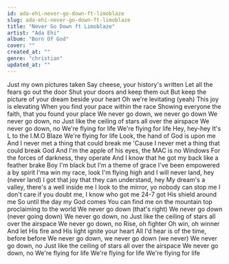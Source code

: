 ```yaml
---
id: ada-ehi-never-go-down-ft-limoblaze
slug: ada-ehi-never-go-down-ft-limoblaze
title: "Never Go Down ft Limoblaze"
artist: "Ada Ehi"
album: "Born Of God"
cover: ""
created_at: ""
genre: "christian"
updated_at: ""
---
```


Just my own pictures taken
 Say cheese, your history's written
 Let all the fears go out the door
Shut your doors and keep them out
But keep the picture of your dream beside your heart
 Oh we're levitating (yeah)
 This joy is elevating
 When you find your pace within the race
Showing everyone the faith, that you found your place
 We never go down, we never go down
 We never go down, no
 Just like the ceiling of stars all over the airspace
 We never go down, no
 We're flying for life
 We're flying for life
Hey, hey-hey
It's L to the I.M.O Blaze
We're flying for life
 Look, the hand of God is upon me
And I never met a thing that could break me
'Cause I never met a thing that could break God
And I'm the apple of his eyes, the MAC is no Windows
For the forces of darkness, they operate
And I know that he got my back like a feather brake
Boy I'm black but I'm a theme of grace
I've been empowered a by spirit I'ma win my race, look
I'm flying high and I will never land, hey (never land)
I got that joy that they can understand, hey
My dream's a valley, there's a well inside me
I look to the mirror, yo nobody can stop me
I don't care if you doubt me, I know who got me
24-7 got His shield around me
So until the day my God comes
You can find me on the mountain top proclaiming to the world
 We never go down (that's right)
We never go down (never going down)
We never go down, no
 Just like the ceiling of stars all over the airspace
 We never go down, no
 Rise, oh fighter
Oh win, oh winner
 And let His fire and His light ignite your heart
 All I'd hear is of the time, before before
 We never go down, we never go down (we never)
 We never go down, no
Just like the ceiling of stars all over the airspace
 We never go down, no
 We're flying for life
 We're flying for life
 We're flying for life